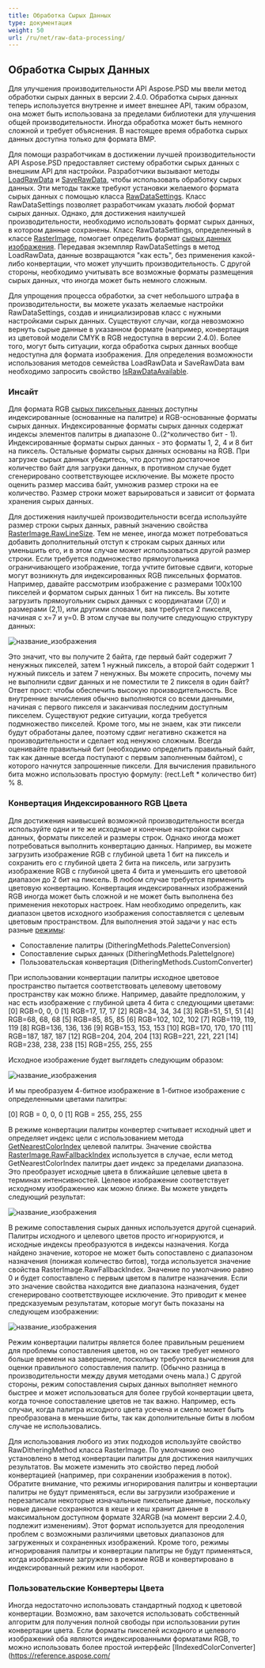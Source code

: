 ```yaml
---
title: Обработка Сырых Данных
type: документация
weight: 50
url: /ru/net/raw-data-processing/
---
```


## **Обработка Сырых Данных**
Для улучшения производительности API Aspose.PSD мы ввели метод обработки сырых данных в версии 2.4.0. Обработка сырых данных теперь используется внутренне и имеет внешнее API, таким образом, она может быть использована за пределами библиотеки для улучшения общей производительности. Иногда обработка может быть немного сложной и требует объяснения. В настоящее время обработка сырых данных доступна только для формата BMP.

Для помощи разработчикам в достижении лучшей производительности API Aspose.PSD предоставляет систему обработки сырых данных с внешним API для настройки. Разработчики вызывают методы [LoadRawData](https://reference.aspose.com/psd/net/aspose.psd/rasterimage/methods/loadrawdata/index) и [SaveRawData](https://reference.aspose.com/psd/net/aspose.psd/rasterimage/methods/saverawdata), чтобы использовать обработку сырых данных. Эти методы также требуют установки желаемого формата сырых данных с помощью класса [RawDataSettings](https://reference.aspose.com/psd/net/aspose.psd/rawdatasettings). Класс RawDataSettings позволяет разработчикам указать любой формат сырых данных. Однако, для достижения наилучшей производительности, необходимо использовать формат сырых данных, в котором данные сохранены. Класс RawDataSettings, определенный в классе [RasterImage](https://reference.aspose.com/psd/net/aspose.psd/rasterimage), помогает определить формат [сырых данных изображения](https://reference.aspose.com/psd/net/aspose.psd/rawdatasettings/properties/pixeldataformat). Передавая экземпляр RawDataSettings в метод LoadRawData, данные возвращаются "как есть", без применения какой-либо конвертации, что может улучшить производительность. С другой стороны, необходимо учитывать все возможные форматы размещения сырых данных, что иногда может быть немного сложным.

Для упрощения процесса обработки, за счет небольшого штрафа в производительности, вы можете указать желаемые настройки RawDataSettings, создав и инициализировав класс с нужными настройками сырых данных. Существуют случаи, когда невозможно вернуть сырые данные в указанном формате (например, конвертация из цветовой модели CMYK в RGB недоступна в версии 2.4.0). Более того, могут быть ситуации, когда обработка сырых данных вообще недоступна для формата изображения. Для определения возможности использования методов семейства LoadRawData и SaveRawData вам необходимо запросить свойство [IsRawDataAvailable](https://reference.aspose.com/psd/net/aspose.psd/rasterimage/properties/israwdataavailable).
### **Инсайт**
Для формата RGB [сырых пиксельных данных](https://reference.aspose.com/psd/net/aspose.psd/pixeldataformat) доступны индексированные (основанные на палитре) и RGB-основанные форматы сырых данных. Индексированные форматы сырых данных содержат индексы элементов палитры в диапазоне 0..(2^количество бит - 1). Индексированные форматы сырых данных - это форматы 1, 2, 4 и 8 бит на пиксель. Остальные форматы сырых данных основаны на RGB. При загрузке сырых данных убедитесь, что доступно достаточное количество байт для загрузки данных, в противном случае будет сгенерировано соответствующее исключение. Вы можете просто оценить размер массива байт, умножив размер строки на ее количество. Размер строки может варьироваться и зависит от формата хранения сырых данных.

Для достижения наилучшей производительности всегда используйте размер строки сырых данных, равный значению свойства [RasterImage.RawLineSize](https://reference.aspose.com/psd/net/aspose.psd/rasterimage/properties/rawlinesize). Тем не менее, иногда может потребоваться добавить дополнительный отступ к строкам сырых данных или уменьшить его, и в этом случае может использоваться другой размер строки. Если требуется подмножество прямоугольника ограничивающего изображение, тогда учтите битовые сдвиги, которые могут возникнуть для индексированных RGB пиксельных форматов. Например, давайте рассмотрим изображение с размерами 100x100 пикселей и форматом сырых данных 1 бит на пиксель. Вы хотите загрузить прямоугольник сырых данных с координатами (7,0) и размерами (2,1), или другими словами, вам требуется 2 пикселя, начиная с x=7 и y=0. В этом случае вы получите следующую структуру данных:



![название_изображения](raw-data-processing_1.png)

Это значит, что вы получите 2 байта, где первый байт содержит 7 ненужных пикселей, затем 1 нужный пиксель, а второй байт содержит 1 нужный пиксель и затем 7 ненужных. Вы можете спросить, почему мы не выполнили сдвиг данных и не поместили те 2 пикселя в один байт? Ответ прост: чтобы обеспечить высокую производительность. Все внутренние вычисления обычно выполняются со всеми данными, начиная с первого пикселя и заканчивая последним доступным пикселем. Существуют редкие ситуации, когда требуется подмножество пикселей. Кроме того, мы не знаем, как эти пиксели будут обработаны далее, поэтому сдвиг негативно скажется на производительности и сделает код ненужно сложным. Всегда оценивайте правильный бит (необходимо определить правильный байт, так как данные всегда поступают с первым заполненным байтом), с которого начнутся запрошенные пиксели. Для вычисления правильного бита можно использовать простую формулу: (rect.Left * количество бит) % 8.
### **Конвертация Индексированного RGB Цвета**
Для достижения наивысшей возможной производительности всегда используйте одни и те же исходные и конечные настройки сырых данных, форматы пикселей и размеры строк. Однако иногда может потребоваться выполнить конвертацию данных. Например, вы можете загрузить изображение RGB с глубиной цвета 1 бит на пиксель и сохранить его с глубиной цвета 2 бита на пиксель, или загрузить изображение RGB с глубиной цвета 4 бита и уменьшить его цветовой диапазон до 2 бит на пиксель. В любом случае требуется применить цветовую конвертацию. Конвертация индексированных изображений RGB иногда может быть сложной и не может быть выполнена без применения некоторых настроек. Нам необходимо определить, как диапазон цветов исходного изображения сопоставляется с целевым цветовым пространством. Для выполнения этой задачи у нас есть разные [режимы](https://reference.aspose.com/psd/net/aspose.psd/ditheringmethods):

- Сопоставление палитры (DitheringMethods.PaletteConversion)
- Сопоставление сырых данных (DitheringMethods.PaletteIgnore)
- Пользовательская конвертация (DitheringMethods.CustomConverter)

При использовании конвертации палитры исходное цветовое пространство пытается соответствовать целевому цветовому пространству как можно ближе. Например, давайте предположим, у нас есть изображение с глубиной цвета 4 бита с следующими цветами:
[0] RGB=0, 0, 0
[1] RGB=17, 17, 17
[2] RGB=34, 34, 34
[3] RGB=51, 51, 51
[4] RGB=68, 68, 68
[5] RGB=85, 85, 85
[6] RGB=102, 102, 102
[7] RGB=119, 119, 119
[8] RGB=136, 136, 136
[9] RGB=153, 153, 153
[10] RGB=170, 170, 170
[11] RGB=187, 187, 187
[12] RGB=204, 204, 204
[13] RGB=221, 221, 221
[14] RGB=238, 238, 238
[15] RGB=255, 255, 255

Исходное изображение будет выглядеть следующим образом:



![название_изображения](raw-data-processing_2.png)

И мы преобразуем 4-битное изображение в 1-битное изображение с определенными цветами палитры:

[0] RGB = 0, 0, 0
[1] RGB = 255, 255, 255

В режиме конвертации палитры конвертер считывает исходный цвет и определяет индекс цели с использованием метода [GetNearestColorIndex](https://reference.aspose.com/psd/net/aspose.psd/icolorpalette/methods/getnearestcolorindex/index) целевой палитры. Значение свойства [RasterImage.RawFallbackIndex](https://reference.aspose.com/psd/net/aspose.psd/rasterimage/properties/rawfallbackindex) используется в случае, если метод GetNearestColorIndex палитры дает индекс за пределами диапазона. Это преобразует исходные цвета в ближайшие целевые цвета в терминах интенсивностей. Целевое изображение соответствует исходному изображению как можно ближе. Вы можете увидеть следующий результат:


![название_изображения](raw-data-processing_3.png)

В режиме сопоставления сырых данных используется другой сценарий. Палитры исходного и целевого цветов просто игнорируются, и исходные индексы преобразуются в индексы назначения. Когда найдено значение, которое не может быть сопоставлено с диапазоном назначения (понижая количество битов), тогда используется значение свойства RasterImage.RawFallbackIndex. Значение по умолчанию равно 0 и будет сопоставлено с первым цветом в палитре назначения. Если это значение свойства находится вне диапазона назначения, будет сгенерировано соответствующее исключение. Это приводит к менее предсказуемым результатам, которые могут быть показаны на следующем изображении:


![название_изображения](raw-data-processing_4.png)

Режим конвертации палитры является более правильным решением для проблемы сопоставления цветов, но он также требует немного больше времени на завершение, поскольку требуются вычисления для оценки правильного сопоставления палитр. (Обычно разница в производительности между двумя методами очень мала.) С другой стороны, режим сопоставления сырых данных выполняет немного быстрее и может использоваться для более грубой конвертации цвета, когда точное сопоставление цветов не так важно. Например, есть случаи, когда палитра исходного цвета усечена и смело может быть преобразована в меньшие биты, так как дополнительные биты в любом случае не использовались.

Для использования любого из этих подходов используйте свойство RawDitheringMethod класса RasterImage. По умолчанию оно установлено в метод конвертации палитры для достижения наилучших результатов. Вы можете изменить это свойство перед любой конвертацией (например, при сохранении изображения в поток). Обратите внимание, что режимы игнорирования палитры и конвертации палитры не будут применяться, если вы загрузили изображение и перезаписали некоторые изначальные пиксельные данные, поскольку новые данные сохраняются в кеше и кеш хранит данные в максимальном доступном формате 32ARGB (на момент версии 2.4.0, подлежит изменениям). Этот формат используется для преодоления проблем с возможными различиями цветовых диапазонов для загруженных и сохраненных изображений. Кроме того, режимы игнорирования палитры и конвертации палитры не будут применяться, когда изображение загружено в режиме RGB и конвертировано в индексированный режим или наоборот.
### **Пользовательские Конвертеры Цвета**
Иногда недостаточно использовать стандартный подход к цветовой конвертации. Возможно, вам захочется использовать собственный алгоритм для получения полной свободы при использовании рутин конвертации цвета. Если форматы пикселей исходного и целевого изображений оба являются индексированными форматами RGB, то можно использовать более простой интерфейс [IIndexedColorConverter](https://reference.aspose.com/